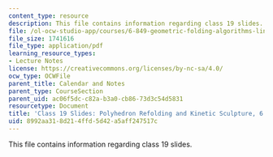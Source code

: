 ```yaml
---
content_type: resource
description: This file contains information regarding class 19 slides.
file: /ol-ocw-studio-app/courses/6-849-geometric-folding-algorithms-linkages-origami-polyhedra-fall-2012/8992aa318d214ffd5d42a5aff247517c_MIT6_849F12_slidesC19.pdf
file_size: 1741616
file_type: application/pdf
learning_resource_types:
- Lecture Notes
license: https://creativecommons.org/licenses/by-nc-sa/4.0/
ocw_type: OCWFile
parent_title: Calendar and Notes
parent_type: CourseSection
parent_uid: ac06f5dc-c82a-b3a0-cb86-73d3c54d5831
resourcetype: Document
title: 'Class 19 Slides: Polyhedron Refolding and Kinetic Sculpture, 6.849 Fall 2012'
uid: 8992aa31-8d21-4ffd-5d42-a5aff247517c
---
```

This file contains information regarding class 19 slides.